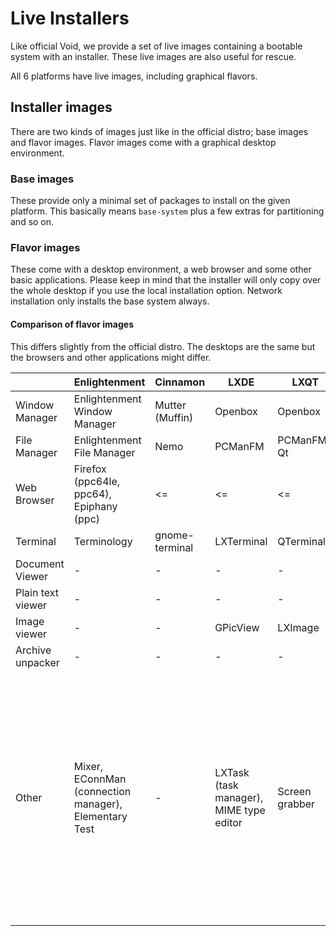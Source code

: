 # Live Installers

Like official Void, we provide a set of live images containing a bootable
system with an installer. These live images are also useful for rescue.

All 6 platforms have live images, including graphical flavors.

## Installer images

There are two kinds of images just like in the official distro; base images
and flavor images. Flavor images come with a graphical desktop environment.

### Base images

These provide only a minimal set of packages to install on the given platform.
This basically means `base-system` plus a few extras for partitioning and so on.

### Flavor images

These come with a desktop environment, a web browser and some other basic
applications. Please keep in mind that the installer will only copy over the
whole desktop if you use the local installation option. Network installation
only installs the base system always.

#### Comparison of flavor images

This differs slightly from the official distro. The desktops are the same but
the browsers and other applications might differ.

|                   | Enlightenment                                         | Cinnamon        | LXDE                                    | LXQT           | MATE                                                                                                                                                                | XFCE                                                                                                                                |
|-------------------|-------------------------------------------------------|-----------------|-----------------------------------------|----------------|---------------------------------------------------------------------------------------------------------------------------------------------------------------------|-------------------------------------------------------------------------------------------------------------------------------------|
| Window Manager    | Enlightenment Window Manager                          | Mutter (Muffin) | Openbox                                 | Openbox        | Metacity (Marco)                                                                                                                                                    | xfwm4                                                                                                                               |
| File Manager      | Enlightenment File Manager                            | Nemo            | PCManFM                                 | PCManFM-Qt     | Caja                                                                                                                                                                | Thunar                                                                                                                              |
| Web Browser       | Firefox (ppc64le, ppc64), Epiphany (ppc)              | <=              | <=                                      | <=             | <=                                                                                                                                                                  | <=                                                                                                                                  |
| Terminal          | Terminology                                           | gnome-terminal  | LXTerminal                              | QTerminal      | MATE terminal                                                                                                                                                       | xfce4-Terminal                                                                                                                      |
| Document Viewer   | -                                                     | -               | -                                       | -              | Atril (PS/PDF)                                                                                                                                                      | -                                                                                                                                   |
| Plain text viewer | -                                                     | -               | -                                       | -              | Pluma                                                                                                                                                               | Mousepad                                                                                                                            |
| Image viewer      | -                                                     | -               | GPicView                                | LXImage        | Eye of MATE                                                                                                                                                         | Ristretto                                                                                                                           |
| Archive unpacker  | -                                                     | -               | -                                       | -              | Engrampa                                                                                                                                                            | -                                                                                                                                   |
| Other             | Mixer, EConnMan (connection manager), Elementary Test | -               | LXTask (task manager), MIME type editor | Screen grabber | Screen grabber, file finder, MATE color picker, MATE font viewer, Disk usage analyzer, Power statistics, System monitor (task manager), Dictionary, Log file viewer | Bulk rename, Orage Globaltime, Orage Calendar, Task Manager, Parole Media Player, Audio Mixer, MIME type editor, Application finder |
